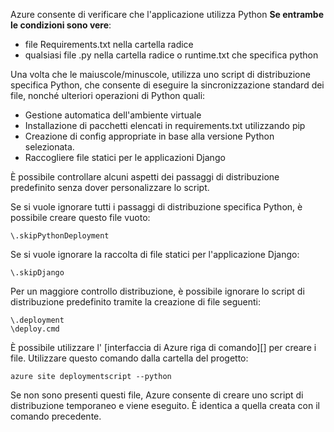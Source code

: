 Azure consente di verificare che l'applicazione utilizza Python **Se entrambe le condizioni sono vere**:

- file Requirements.txt nella cartella radice
- qualsiasi file .py nella cartella radice o runtime.txt che specifica python

Una volta che le maiuscole/minuscole, utilizza uno script di distribuzione specifica Python, che consente di eseguire la sincronizzazione standard dei file, nonché ulteriori operazioni di Python quali:

- Gestione automatica dell'ambiente virtuale
- Installazione di pacchetti elencati in requirements.txt utilizzando pip
- Creazione di config appropriate in base alla versione Python selezionata.
- Raccogliere file statici per le applicazioni Django

È possibile controllare alcuni aspetti dei passaggi di distribuzione predefinito senza dover personalizzare lo script.

Se si vuole ignorare tutti i passaggi di distribuzione specifica Python, è possibile creare questo file vuoto:

    \.skipPythonDeployment

Se si vuole ignorare la raccolta di file statici per l'applicazione Django:

    \.skipDjango 

Per un maggiore controllo distribuzione, è possibile ignorare lo script di distribuzione predefinito tramite la creazione di file seguenti:

    \.deployment
    \deploy.cmd

È possibile utilizzare l' [interfaccia di Azure riga di comando][] per creare i file.  Utilizzare questo comando dalla cartella del progetto:

    azure site deploymentscript --python

Se non sono presenti questi file, Azure consente di creare uno script di distribuzione temporaneo e viene eseguito.  È identica a quella creata con il comando precedente.

[Azure interfaccia della riga di comando]: http://azure.microsoft.com/downloads/
